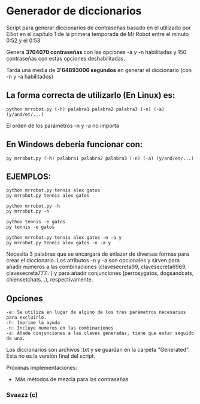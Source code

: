# Generador de diccionarios

Script para generar diccionarios de contraseñas basado en el utilizado por Elliot en el capítulo 1 de la primera temporada de Mr Robot entre el minuto 0:52 y el 0:53

Genera **3704070 contraseñas** con las opciones -a y -n habilitadas y 150 contraseñas con estas opciones deshabilitadas.

Tarda una media de **3'64893006 segundos** en generar el diccionario (con -n y -a habilitados)

## La forma correcta de utilizarlo (En **Linux**) es:
```
python mrrobot.py (-h) palabra1 palabra2 palabra3 (-n) (-a) (y/and/et/...)
```

El orden de los parámetros -n y -a no importa

## En **Windows** debería funcionar con:
```
py mrrobot.py (-h) palabra1 palabra2 palabra3 (-n) (-a) (y/and/et/...)
```

## EJEMPLOS:
```
python mrrobot.py tennis alex gatos
py mrrobot.py tennis alex gatos

python mrrobot.py -h
py mrrobot.py -h

python tennis -e gatos
py tennis -e gatos

python mrrobot.py tennis alex gatos -n -a y
py mrrobot.py tennis alex gatos -n -a y
```

Necesita 3 palabras que se encargará de enlazar de diversas formas para crear el diccionario. Los atributos -n y -a son opcionales y sirven para añadir números a las combinaciones (clavesecreta99, clavesecreta6969, clavesecreta777...) y para añadir conjunciones (perrosygatos, dogsandcats, chiensetchats...), respectivamente.

## Opciones
```
-e: Se utiliza en lugar de alguno de los tres parámetros necesarios para excluirlo.
-h: Imprime la ayuda
-n: Incluye numeros en las combinaciones
-a: Añade conjunciones a las claves generadas, tiene que estar seguido de una.
```

Los diccionarios son archivos .txt y se guardan en la carpeta "Generated".
Esta no es la versión final del script.

Próximas implementaciones:
  - Más métodos de mezcla para las contraseñas

### Svaazz (c)
